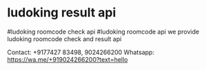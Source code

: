 # ludoking result api
#ludoking roomcode check api
#ludoking roomcode api
we provide ludoking roomcode check and result api

Contact: +9177427 83498, 9024266200
Whatsapp:  https://wa.me/+919024266200?text=hello
